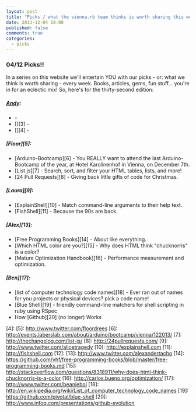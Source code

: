 ```yaml
---
layout: post
title: "Picks / what the vienna.rb team thinks is worth sharing this week"
date: 2013-12-04 10:00
published: false
comments: true
categories:
  - picks
---
```


### 04/12 Picks!!

In a series on this website we'll entertain YOU with our picks - or: what we think is worth sharing - every week.
Books, articles, gems, fun stuff... you're in for an eclectic mix! So, here's for the thirty-second edition:

##### [Andy][1]:
  - [][2] -
  - [][3] -
  - [][4] -

##### [Floor][5]:
  - [Arduino-Bootcamp][6] -  You REALLY want to attend the last Arduino-Bootcamp of the year, at Hotel Karolinenhof in Vienna, on December 7th.
  - [List.js][7] -  Search, sort, and filter your HTML tables, lists, and more!
  - [24 Pull Requests][8] - Giving back little gifts of code for Christmas.

##### [Laura][9]:
  - [ExplainShell][10] - Match command-line arguments to their help text.
  - [FishShell][11] - Because the 90s are back.

##### [Alex][13]:
  - [Free Programming Books][14] - About like everything.
  - [Which HTML color are you?][15] - Why does HTML think "chucknorris" is a color?
  - [Mature Optimization Handbook][16] - Performance measurement and optimization.

##### [Ben][17]:
  - [list of computer technology code names][18] - Ever ran out of names for you projects or physical devices? pick a code name!
  - [Blue Shell][19] - friendly command-line matchers for shell scripting in ruby using RSpec
  - How [Github][20] (no longer) Works

[1]: http://www.twitter.com/pxlpnk
[2]:
[3]:
[4]:
[5]: http://www.twitter.com/floordrees
[6]: http://events.laberslab.com/about/arduino/bootcamp/vienna/122013/
[7]: http://thechangelog.com/list-js/
[8]: http://24pullrequests.com/
[9]: http://www.twitter.com/alicetragedy
[10]: http://explainshell.com
[11]: http://fishshell.com
[12]:
[13]: http://www.twitter.com/alexandertacho
[14]: https://github.com/vhf/free-programming-books/blob/master/free-programming-books.md
[15]: http://stackoverflow.com/questions/8318911/why-does-html-think-chucknorris-is-a-color
[16]: http://carlos.bueno.org/optimization/
[17]: http://www.twitter.com/beanieboi
[18]: http://en.wikipedia.org/wiki/List_of_computer_technology_code_names
[19]: https://github.com/pivotal/blue-shell
[20]: http://www.infoq.com/presentations/github-evolution
